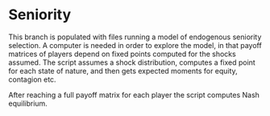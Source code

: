 # Seniority

This branch is populated with files running a model of endogenous seniority selection. A computer is needed in order to explore the model, in that payoff matrices of players depend on fixed points computed for the shocks assumed. The script assumes a shock distribution, computes a fixed point for each state of nature, and then gets expected moments for equity, contagion etc.

After reaching a full payoff matrix for each player the script computes Nash equilibrium.
